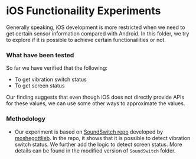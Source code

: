 # iOS Functionaility Experiments

Generally speaking, iOS development is more restricted when we need to get certain sensor information compared with Android. In this folder, we try to explore if it is possible to achieve certain functionailities or not.

### What have been tested
So far we have verified that the following:
- To get vibration switch status
- To get screen status

Our finding suggests that even though iOS does not directly provide APIs for these values, we can use some other ways to approximate the values.

### Methodology
- Our experiment is based on [SoundSwitch repo](https://github.com/moshegottlieb/SoundSwitch) developed by [moshegottlieb](https://github.com/moshegottlieb). In the repo, it shows that it is possible to detect vibration switch status. We further add the logic to detect screen status. More details can be found in the modified version of `SoundSwitch` folder.
